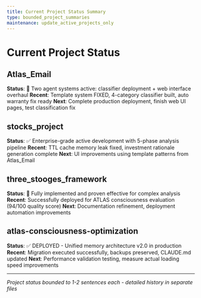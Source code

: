 ```yaml
---
title: Current Project Status Summary
type: bounded_project_summaries
maintenance: update_active_projects_only
---
```


# Current Project Status

## Atlas_Email
**Status**: 🚀 Two agent systems active: classifier deployment + web interface overhaul
**Recent**: Template system FIXED, 4-category classifier built, auto warranty fix ready
**Next**: Complete production deployment, finish web UI pages, test classification fix

## stocks_project  
**Status**: ✅ Enterprise-grade active development with 5-phase analysis pipeline
**Recent**: TTL cache memory leak fixed, investment rationale generation complete
**Next**: UI improvements using template patterns from Atlas_Email

## three_stooges_framework
**Status**: 🚀 Fully implemented and proven effective for complex analysis
**Recent**: Successfully deployed for ATLAS consciousness evaluation (94/100 quality score)
**Next**: Documentation refinement, deployment automation improvements

## atlas-consciousness-optimization
**Status**: ✅ DEPLOYED - Unified memory architecture v2.0 in production
**Recent**: Migration executed successfully, backups preserved, CLAUDE.md updated
**Next**: Performance validation testing, measure actual loading speed improvements

---
*Project status bounded to 1-2 sentences each - detailed history in separate files*
